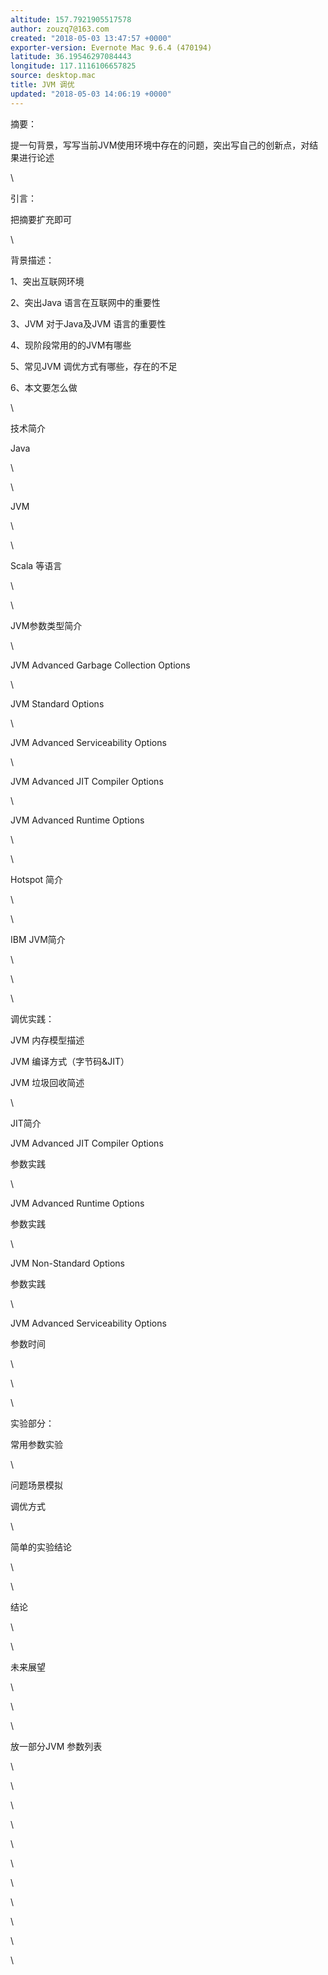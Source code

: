 ```yaml
---
altitude: 157.7921905517578
author: zouzq7@163.com
created: "2018-05-03 13:47:57 +0000"
exporter-version: Evernote Mac 9.6.4 (470194)
latitude: 36.19546297084443
longitude: 117.1116106657825
source: desktop.mac
title: JVM 调优
updated: "2018-05-03 14:06:19 +0000"
---
```


<div>

摘要：

</div>

<div>

提一句背景，写写当前JVM使用环境中存在的问题，突出写自己的创新点，对结果进行论述

</div>

<div>

\

</div>

<div>

引言：

</div>

<div>

把摘要扩充即可

</div>

<div>

\

</div>

<div>

背景描述：

</div>

<div>

1、突出互联网环境

</div>

<div>

2、突出Java 语言在互联网中的重要性

</div>

<div>

3、JVM 对于Java及JVM 语言的重要性

</div>

<div>

4、现阶段常用的的JVM有哪些

</div>

<div>

5、常见JVM 调优方式有哪些，存在的不足

</div>

<div>

6、本文要怎么做

</div>

<div>

\

</div>

<div>

技术简介

</div>

<div>

Java

</div>

<div>

\

</div>

<div>

\

</div>

<div>

JVM

</div>

<div>

\

</div>

<div>

\

</div>

<div>

Scala 等语言

</div>

<div>

\

</div>

<div>

\

</div>

<div>

JVM参数类型简介

</div>

<div>

\

</div>

<div>

JVM Advanced Garbage Collection Options

</div>

<div>

\

</div>

<div>

JVM Standard Options

</div>

<div>

\

</div>

<div>

JVM Advanced Serviceability Options

</div>

<div>

\

</div>

<div>

JVM Advanced JIT Compiler Options

</div>

<div>

\

</div>

<div>

JVM Advanced Runtime Options

</div>

<div>

\

</div>

<div>

\

</div>

<div>

Hotspot 简介

</div>

<div>

\

</div>

<div>

\

</div>

<div>

IBM JVM简介

</div>

<div>

\

</div>

<div>

\

</div>

<div>

\

</div>

<div>

调优实践：

</div>

<div>

JVM 内存模型描述

</div>

<div>

JVM 编译方式（字节码&JIT）

</div>

<div>

JVM 垃圾回收简述

</div>

<div>

\

</div>

<div>

JIT简介

</div>

<div>

JVM Advanced JIT Compiler Options

</div>

<div>

参数实践

</div>

<div>

\

</div>

<div>

JVM Advanced Runtime Options

</div>

<div>

参数实践

</div>

<div>

\

</div>

<div>

JVM Non-Standard Options

</div>

<div>

参数实践

</div>

<div>

\

</div>

<div>

JVM Advanced Serviceability Options

</div>

<div>

参数时间

</div>

<div>

\

</div>

<div>

\

</div>

<div>

\

</div>

<div>

实验部分：

</div>

<div>

常用参数实验

</div>

<div>

\

</div>

<div>

问题场景模拟

</div>

<div>

调优方式

</div>

<div>

\

</div>

<div>

简单的实验结论

</div>

<div>

\

</div>

<div>

\

</div>

<div>

结论

</div>

<div>

\

</div>

<div>

\

</div>

<div>

未来展望

</div>

<div>

\

</div>

<div>

\

</div>

<div>

\

</div>

<div>

放一部分JVM 参数列表

</div>

<div>

\

</div>

<div>

\

</div>

<div>

\

</div>

<div>

\

</div>

<div>

\

</div>

<div>

\

</div>

<div>

\

</div>

<div>

\

</div>

<div>

\

</div>

<div>

\

</div>

<div>

\

</div>
